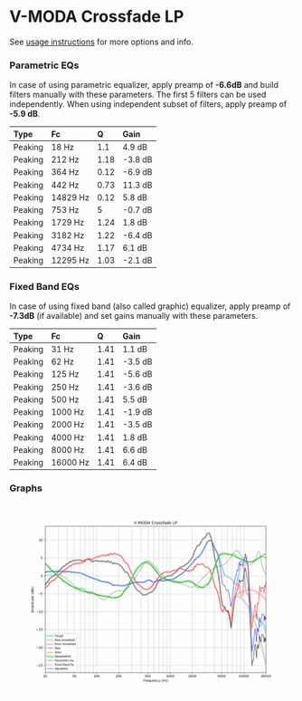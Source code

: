 # V-MODA Crossfade LP
See [usage instructions](https://github.com/jaakkopasanen/AutoEq#usage) for more options and info.

### Parametric EQs
In case of using parametric equalizer, apply preamp of **-6.6dB** and build filters manually
with these parameters. The first 5 filters can be used independently.
When using independent subset of filters, apply preamp of **-5.9 dB**.

| Type    | Fc       |    Q | Gain    |
|:--------|:---------|:-----|:--------|
| Peaking | 18 Hz    | 1.1  | 4.9 dB  |
| Peaking | 212 Hz   | 1.18 | -3.8 dB |
| Peaking | 364 Hz   | 0.12 | -6.9 dB |
| Peaking | 442 Hz   | 0.73 | 11.3 dB |
| Peaking | 14829 Hz | 0.12 | 5.8 dB  |
| Peaking | 753 Hz   | 5    | -0.7 dB |
| Peaking | 1729 Hz  | 1.24 | 1.8 dB  |
| Peaking | 3182 Hz  | 1.22 | -6.4 dB |
| Peaking | 4734 Hz  | 1.17 | 6.1 dB  |
| Peaking | 12295 Hz | 1.03 | -2.1 dB |

### Fixed Band EQs
In case of using fixed band (also called graphic) equalizer, apply preamp of **-7.3dB**
(if available) and set gains manually with these parameters.

| Type    | Fc       |    Q | Gain    |
|:--------|:---------|:-----|:--------|
| Peaking | 31 Hz    | 1.41 | 1.1 dB  |
| Peaking | 62 Hz    | 1.41 | -3.5 dB |
| Peaking | 125 Hz   | 1.41 | -5.6 dB |
| Peaking | 250 Hz   | 1.41 | -3.6 dB |
| Peaking | 500 Hz   | 1.41 | 5.5 dB  |
| Peaking | 1000 Hz  | 1.41 | -1.9 dB |
| Peaking | 2000 Hz  | 1.41 | -3.5 dB |
| Peaking | 4000 Hz  | 1.41 | 1.8 dB  |
| Peaking | 8000 Hz  | 1.41 | 6.6 dB  |
| Peaking | 16000 Hz | 1.41 | 6.4 dB  |

### Graphs
![](./V-MODA%20Crossfade%20LP.png)